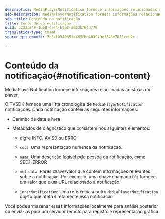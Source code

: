 ```yaml
---
description: MediaPlayerNotification fornece informações relacionadas ao status do player.
seo-description: MediaPlayerNotification fornece informações relacionadas ao status do player.
seo-title: Conteúdo da notificação
title: Conteúdo da notificação
uuid: c2321a49-1b60-4e44-b8e2-a023b764d779
translation-type: tm+mt
source-git-commit: 7e8df034035fe465fbe403949ef828e7811ced2e

---
```



# Conteúdo da notificação{#notification-content}

MediaPlayerNotification fornece informações relacionadas ao status do player.

O TVSDK fornece uma lista cronológica de `MediaPlayerNotification` notificações. Cada notificação contém as seguintes informações:

* Carimbo de data e hora
* Metadados de diagnóstico que consistem nos seguintes elementos:

   * digite INFO, AVISO ou ERRO
   * `code`: Uma representação numérica da notificação.
   * `name`: Uma descrição legível pela pessoa da notificação, como SEEK_ERROR
   * `metadata`: Pares chave/valor que contêm informações relevantes sobre a notificação. Por exemplo, uma chave chamada `URL` fornece um valor que é um URL relacionado à notificação.

   * `innerNotification`: Uma referência a outro `MediaPlayerNotification` objeto que afeta diretamente essa notificação.

Você pode armazenar essas informações localmente para análise posterior ou enviá-las para um servidor remoto para registro e representação gráfica.

